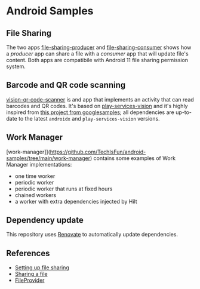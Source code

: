 # Android Samples


## File Sharing
The two apps [file-sharing-producer](https://github.com/TechIsFun/android-samples/tree/main/file-sharing-producer) and [file-sharing-consumer](https://github.com/TechIsFun/android-samples/tree/main/file-sharing-consumer) shows how a _producer_ app can share a file with a _consumer_ app that will update file's content.
Both apps are compatibile with Android 11 file sharing permission system.

## Barcode and QR code scanning
[vision-qr-code-scanner](https://github.com/TechIsFun/android-samples/tree/main/vision-qr-code-scanner) is and app that implements an activity that can read barcodes and QR codes. It's based on [play-services-vision](https://mvnrepository.com/artifact/com.google.android.gms/play-services-vision?repo=google) and it's highly inspired from [this project from googlesamples](https://github.com/googlesamples/android-vision); all dependencies are up-to-date to the latest `androidx` and `play-services-vision` versions.

## Work Manager
[work-manager]](https://github.com/TechIsFun/android-samples/tree/main/work-manager) contains some examples of Work Manager implementations:
- one time worker
- periodic worker
- periodic worker that runs at fixed hours
- chained workers
- a worker with extra dependencies injected by Hilt

## Dependency update
This repository uses [Renovate](https://github.com/renovatebot/renovate) to automatically update dependencies.

## References
- [Setting up file sharing](https://developer.android.com/training/secure-file-sharing/setup-sharing)
- [Sharing a file](https://developer.android.com/training/secure-file-sharing/share-file)
- [FileProvider](https://developer.android.com/reference/androidx/core/content/FileProvider)
